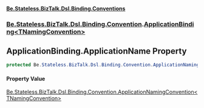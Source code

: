 #### [Be.Stateless.BizTalk.Dsl.Binding.Conventions](README.md 'README')
### [Be.Stateless.BizTalk.Dsl.Binding.Convention](Be.Stateless.BizTalk.Dsl.Binding.Convention.md 'Be.Stateless.BizTalk.Dsl.Binding.Convention').[ApplicationBinding&lt;TNamingConvention&gt;](ApplicationBinding_TNamingConvention_.md 'Be.Stateless.BizTalk.Dsl.Binding.Convention.ApplicationBinding<TNamingConvention>')

## ApplicationBinding<TNamingConvention>.ApplicationName Property

```csharp
protected Be.Stateless.BizTalk.Dsl.Binding.Convention.ApplicationNamingConvention<TNamingConvention> ApplicationName { get; }
```

#### Property Value
[Be.Stateless.BizTalk.Dsl.Binding.Convention.ApplicationNamingConvention&lt;](ApplicationNamingConvention_TNamingConvention_.md 'Be.Stateless.BizTalk.Dsl.Binding.Convention.ApplicationNamingConvention<TNamingConvention>')[TNamingConvention](ApplicationBinding_TNamingConvention_.md#Be.Stateless.BizTalk.Dsl.Binding.Convention.ApplicationBinding_TNamingConvention_.TNamingConvention 'Be.Stateless.BizTalk.Dsl.Binding.Convention.ApplicationBinding<TNamingConvention>.TNamingConvention')[&gt;](ApplicationNamingConvention_TNamingConvention_.md 'Be.Stateless.BizTalk.Dsl.Binding.Convention.ApplicationNamingConvention<TNamingConvention>')